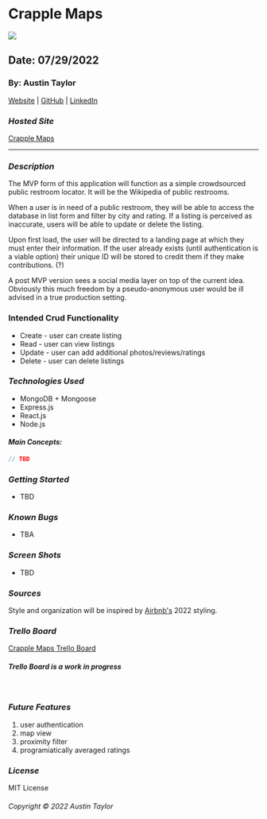 # Crapple Maps

![](https://i.imgur.com/CUfLUPB.png)
## Date: 07/29/2022

### By: Austin Taylor

[Website](http://wwww.austinrt.io) | [GitHub](https://github.com/austin-rt) | [LinkedIn](https://www.linkedin.com/in/austinrt/)


### **_Hosted Site_**

[Crapple Maps](https://google.com)


---
### **_Description_**

The MVP form of this application will function as a simple crowdsourced public restroom locator. It will be the Wikipedia of public restrooms.

When a user is in need of a public restroom, they will be able to access the database in list form and filter by city and rating. If a listing is perceived as inaccurate, users will be able to update or delete the listing.

Upon first load, the user will be directed to a landing page at which they must enter their information. If the user already exists (until authentication is a viable option) their unique ID will be stored to credit them if they make contributions. (?)

A post MVP version sees a social media layer on top of the current idea. Obviously this much freedom by a pseudo-anonymous user would be ill advised in a true production setting.

### Intended Crud Functionality

- Create - user can create listing
- Read - user can view listings
- Update - user can add additional photos/reviews/ratings
- Delete - user can delete listings

### **_Technologies Used_**

- MongoDB + Mongoose
- Express.js
- React.js
- Node.js


#### **_Main Concepts:_**
```js
// TBD
```

### **_Getting Started_**

- TBD

### **_Known Bugs_**

- TBA

### **_Screen Shots_**

- TBD

<!-- ##### Landing Page
![placeholder](https://www.url.com "Landing Page")

##### Add User Info 
![placeholder](https://www.url.com "Landing Page")

##### Create Listing
![placeholder](https://www.url.com "Landing Page")

##### Update Listing
![placeholder](https://www.url.com "Landing Page")

##### Delete Listing
![placeholder](https://www.url.com "Landing Page") -->



### **_Sources_**

Style and organization will be inspired by [Airbnb's](https://www.airbnb.com) 2022 styling.

### ***Trello Board***

[Crapple Maps Trello Board](https://trello.com/b/xqud8mOJ/crapple-maps)
##### Trello Board is a work in progress

<br />

### ***Future Features***
1. user authentication
2. map view
3. proximity filter
4. programiatically averaged ratings

### ***License***

MIT License

###### Copyright &copy; 2022 Austin Taylor